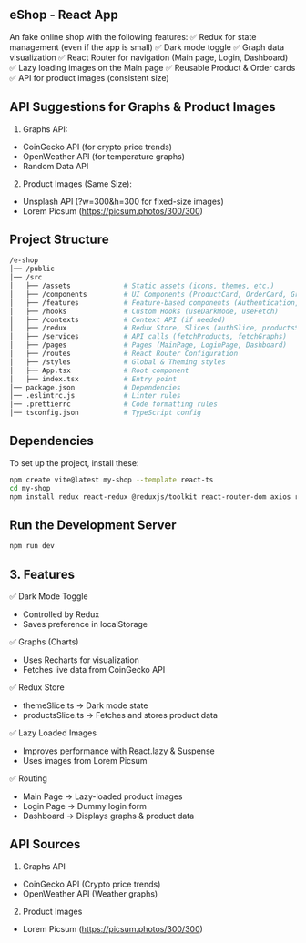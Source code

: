 ## eShop - React App

An fake online shop with the following features:
✅ Redux for state management (even if the app is small)
✅ Dark mode toggle
✅ Graph data visualization
✅ React Router for navigation (Main page, Login, Dashboard)
✅ Lazy loading images on the Main page
✅ Reusable Product & Order cards
✅ API for product images (consistent size)

## API Suggestions for Graphs & Product Images

1. Graphs API:

-   CoinGecko API (for crypto price trends)
-   OpenWeather API (for temperature graphs)
-   Random Data API

2. Product Images (Same Size):

-   Unsplash API (?w=300&h=300 for fixed-size images)
-   Lorem Picsum (https://picsum.photos/300/300)

## Project Structure

```sh
/e-shop
│── /public
│── /src
│   ├── /assets             # Static assets (icons, themes, etc.)
│   ├── /components         # UI Components (ProductCard, OrderCard, Graphs)
│   ├── /features           # Feature-based components (Authentication, Shop)
│   ├── /hooks              # Custom Hooks (useDarkMode, useFetch)
│   ├── /contexts           # Context API (if needed)
│   ├── /redux              # Redux Store, Slices (authSlice, productsSlice)
│   ├── /services           # API calls (fetchProducts, fetchGraphs)
│   ├── /pages              # Pages (MainPage, LoginPage, Dashboard)
│   ├── /routes             # React Router Configuration
│   ├── /styles             # Global & Theming styles
│   ├── App.tsx             # Root component
│   ├── index.tsx           # Entry point
│── package.json            # Dependencies
│── .eslintrc.js            # Linter rules
│── .prettierrc             # Code formatting rules
│── tsconfig.json           # TypeScript config
```

## Dependencies

To set up the project, install these:

```sh
npm create vite@latest my-shop --template react-ts
cd my-shop
npm install redux react-redux @reduxjs/toolkit react-router-dom axios recharts
```

## Run the Development Server

```sh
npm run dev
```

## 3. Features

✅ Dark Mode Toggle

-   Controlled by Redux
-   Saves preference in localStorage

✅ Graphs (Charts)

-   Uses Recharts for visualization
-   Fetches live data from CoinGecko API

✅ Redux Store

-   themeSlice.ts → Dark mode state
-   productsSlice.ts → Fetches and stores product data

✅ Lazy Loaded Images

-   Improves performance with React.lazy & Suspense
-   Uses images from Lorem Picsum

✅ Routing

-   Main Page → Lazy-loaded product images
-   Login Page → Dummy login form
-   Dashboard → Displays graphs & product data

## API Sources

1. Graphs API

-   CoinGecko API (Crypto price trends)
-   OpenWeather API (Weather graphs)

2. Product Images

-   Lorem Picsum (https://picsum.photos/300/300)
